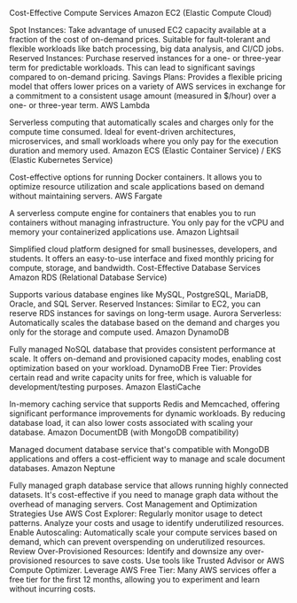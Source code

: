 Cost-Effective Compute Services
Amazon EC2 (Elastic Compute Cloud)

Spot Instances: Take advantage of unused EC2 capacity available at a fraction of the cost of on-demand prices. Suitable for fault-tolerant and flexible workloads like batch processing, big data analysis, and CI/CD jobs.
Reserved Instances: Purchase reserved instances for a one- or three-year term for predictable workloads. This can lead to significant savings compared to on-demand pricing.
Savings Plans: Provides a flexible pricing model that offers lower prices on a variety of AWS services in exchange for a commitment to a consistent usage amount (measured in $/hour) over a one- or three-year term.
AWS Lambda

Serverless computing that automatically scales and charges only for the compute time consumed. Ideal for event-driven architectures, microservices, and small workloads where you only pay for the execution duration and memory used.
Amazon ECS (Elastic Container Service) / EKS (Elastic Kubernetes Service)

Cost-effective options for running Docker containers. It allows you to optimize resource utilization and scale applications based on demand without maintaining servers.
AWS Fargate

A serverless compute engine for containers that enables you to run containers without managing infrastructure. You only pay for the vCPU and memory your containerized applications use.
Amazon Lightsail

Simplified cloud platform designed for small businesses, developers, and students. It offers an easy-to-use interface and fixed monthly pricing for compute, storage, and bandwidth.
Cost-Effective Database Services
Amazon RDS (Relational Database Service)

Supports various database engines like MySQL, PostgreSQL, MariaDB, Oracle, and SQL Server.
Reserved Instances: Similar to EC2, you can reserve RDS instances for savings on long-term usage.
Aurora Serverless: Automatically scales the database based on the demand and charges you only for the storage and compute used.
Amazon DynamoDB

Fully managed NoSQL database that provides consistent performance at scale. It offers on-demand and provisioned capacity modes, enabling cost optimization based on your workload.
DynamoDB Free Tier: Provides certain read and write capacity units for free, which is valuable for development/testing purposes.
Amazon ElastiCache

In-memory caching service that supports Redis and Memcached, offering significant performance improvements for dynamic workloads. By reducing database load, it can also lower costs associated with scaling your database.
Amazon DocumentDB (with MongoDB compatibility)

Managed document database service that's compatible with MongoDB applications and offers a cost-efficient way to manage and scale document databases.
Amazon Neptune

Fully managed graph database service that allows running highly connected datasets. It's cost-effective if you need to manage graph data without the overhead of managing servers.
Cost Management and Optimization Strategies
Use AWS Cost Explorer: Regularly monitor usage to detect patterns. Analyze your costs and usage to identify underutilized resources.
Enable Autoscaling: Automatically scale your compute services based on demand, which can prevent overspending on underutilized resources.
Review Over-Provisioned Resources: Identify and downsize any over-provisioned resources to save costs. Use tools like Trusted Advisor or AWS Compute Optimizer.
Leverage AWS Free Tier: Many AWS services offer a free tier for the first 12 months, allowing you to experiment and learn without incurring costs.
